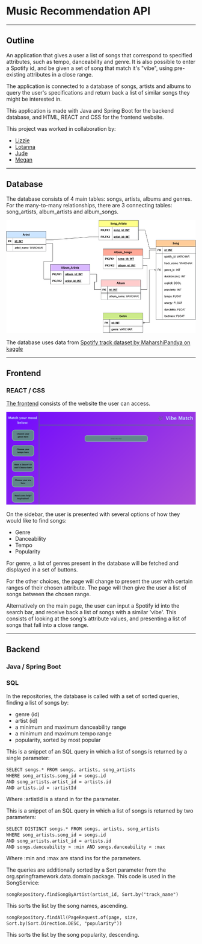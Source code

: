 # Music Recommendation API

---

## Outline
An application that gives a user a list of songs that correspond to specified attributes, such as tempo, danceability and genre.
It is also possible to enter a Spotify id, and be given a set of song that match it's "vibe", using pre-existing attributes in a close range.

The application is connected to a database of songs, artists and albums to query the user's specifications and return back a list of similar songs they might be interested in.

This application is made with Java and Spring Boot for the backend database, and HTML, REACT and CSS for the frontend website.

This project was worked in collaboration by:
- [Lizzie](https://github.com/LizzieH97)
- [Lotanna](https://github.com/Tannababy)
- [Jude](https://github.com/sector-11)
- [Megan](https://github.com/Megan-0401)

---

## Database

The database consists of 4 main tables: songs, artists, albums and genres. For the many-to-many relationships, there are 3 connecting tables: song_artists, album_artists and album_songs.

![API Entity Relationship Diagram](readme_files/API-ERD.png "ERD")

The database uses data from [Spotify track dataset by MaharshiPandya on kaggle](https://www.kaggle.com/datasets/maharshipandya/-spotify-tracks-dataset)

---

## Frontend

### REACT / CSS

[The frontend](https://github.com/LizzieH97/vibe-match-front-end) consists of the website the user can access.

<img src="readme_files/main_page.png" alt="main_page" width="750"/>

On the sidebar, the user is presented with several options of how they would like to find songs:
- Genre
- Danceability
- Tempo
- Popularity

For genre, a list of genres present in the database will be fetched and displayed in a set of buttons.

For the other choices, the page will change to present the user with certain ranges of their chosen attribute. The page will then give the user a list of songs between the chosen range.

Alternatively on the main page, the user can input a Spotify id into the search bar, and receive back a list of songs with a similar 'vibe'.
This consists of looking at the song's attribute values, and presenting a list of songs that fall into a close range.

---

## Backend

### Java / Spring Boot


### SQL

In the repositories, the database is called with a set of sorted queries, finding a list of songs by:
  - genre (id)
  - artist (id)
  - a minimum and maximum danceability range
  - a minimum and maximum tempo range
  - popularity, sorted by most popular

This is a snippet of an SQL query in which a list of songs is returned by a single parameter:

    SELECT songs.* FROM songs, artists, song_artists
    WHERE song_artists.song_id = songs.id
    AND song_artists.artist_id = artists.id
    AND artists.id = :artistId

Where :artistId is a stand in for the parameter.

This is a snippet of an SQL query in which a list of songs is returned by two parameters:

    SELECT DISTINCT songs.* FROM songs, artists, song_artists
    WHERE song_artists.song_id = songs.id
    AND song_artists.artist_id = artists.id
    AND songs.danceability > :min AND songs.danceability < :max

Where :min and :max are stand ins for the parameters.

The queries are additionally sorted by a Sort parameter from the org.springframework.data.domain package.
This code is used in the SongService:

    songRepository.findSongByArtist(artist_id, Sort.by("track_name")

This sorts the list by the song names, ascending.

    songRepository.findAll(PageRequest.of(page, size, Sort.by(Sort.Direction.DESC, "popularity"))

This sorts the list by the song popularity, descending.